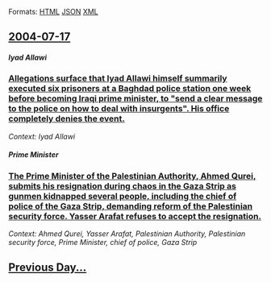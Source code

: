 
Formats: [HTML](2004/07/17/index.html)  [JSON](2004/07/17/index.json)  [XML](2004/07/17/index.xml)  

## [2004-07-17](/news/2004/07/17/index.md)

##### Iyad Allawi
### [ Allegations surface that Iyad Allawi himself summarily executed six prisoners at a Baghdad police station one week before becoming Iraqi prime minister, to "send a clear message to the police on how to deal with insurgents". His office completely denies the event. ](/news/2004/07/17/allegations-surface-that-iyad-allawi-himself-summarily-executed-six-prisoners-at-a-baghdad-police-station-one-week-before-becoming-iraqi-pr.md)
_Context: Iyad Allawi_

##### Prime Minister
### [ The Prime Minister of the Palestinian Authority, Ahmed Qurei, submits his resignation during chaos in the Gaza Strip as gunmen kidnapped several people, including the chief of police of the Gaza Strip, demanding reform of the Palestinian security force. Yasser Arafat refuses to accept the resignation. ](/news/2004/07/17/the-prime-minister-of-the-palestinian-authority-ahmed-qurei-submits-his-resignation-during-chaos-in-the-gaza-strip-as-gunmen-kidnapped-se.md)
_Context: Ahmed Qurei, Yasser Arafat, Palestinian Authority, Palestinian security force, Prime Minister, chief of police, Gaza Strip_

## [Previous Day...](/news/2004/07/16/index.md)

